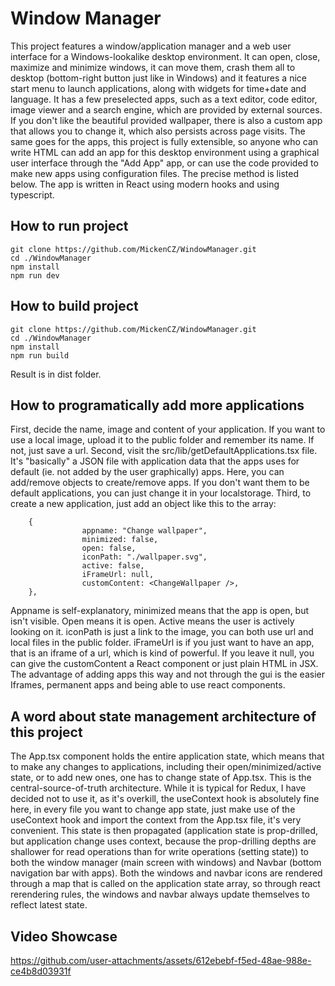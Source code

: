 # Window Manager
This project features a window/application manager and a web user interface for a Windows-lookalike desktop environment. 
It can open, close, maximize and minimize windows, it can move them, crash them all to desktop (bottom-right button just like in Windows) and it features a nice start menu to launch applications, along with widgets for time+date and language.
It has a few preselected apps, such as a text editor, code editor, image viewer and a search engine, which are provided by external sources. If you don't like the beautiful provided wallpaper, there is also a custom app that allows you to change it, which also persists across page visits.
The same goes for the apps, this project is fully extensible, so anyone who can write HTML can add an app for this desktop environment using a graphical user interface through the "Add App" app, or can use the code provided to make new apps using configuration files. The precise method is listed below.
The app is written in React using modern hooks and using typescript.

## How to run project
    git clone https://github.com/MickenCZ/WindowManager.git
    cd ./WindowManager
    npm install
    npm run dev

## How to build project
    git clone https://github.com/MickenCZ/WindowManager.git
    cd ./WindowManager
    npm install
    npm run build

Result is in dist folder.

## How to programatically add more applications
First, decide the name, image and content of your application. If you want to use a local image, upload it to the public folder and remember its name. If not, just save a url.
Second, visit the src/lib/getDefaultApplications.tsx file. It's "basically" a JSON file with application data that the apps uses for default (ie. not added by the user graphically) apps. Here, you can add/remove objects to create/remove apps. If you don't want them to be default applications, you can just change it in your localstorage.
Third, to create a new application, just add an object like this to the array:

        {
                    appname: "Change wallpaper",
                    minimized: false,
                    open: false,
                    iconPath: "./wallpaper.svg",
                    active: false,
                    iFrameUrl: null,
                    customContent: <ChangeWallpaper />,
        },

Appname is self-explanatory, minimized means that the app is open, but isn't visible. Open means it is open. Active means the user is actively looking on it. iconPath is just a link to the image, you can both use url and local files in the public folder. iFrameUrl is if you just want to have an app, that is an iframe of a url, which is kind of powerful. If you leave it null, you can give the customContent a React component or just plain HTML in JSX. 
The advantage of adding apps this way and not through the gui is the easier Iframes, permanent apps and being able to use react components.

## A word about state management architecture of this project
The App.tsx component holds the entire application state, which means that to make any changes to applications, including their open/minimized/active state, or to add new ones, one has to change state of App.tsx. This is the central-source-of-truth architecture. While it is typical for Redux, I have decided not to use it, as it's overkill, the useContext hook is absolutely fine here, in every file you want to change app state, just make use of the useContext hook and import the context from the App.tsx file, it's very convenient. 
This state is then propagated (application state is prop-drilled, but application change uses context, because the prop-drilling depths are shallower for read operations than for write operations (setting state)) to both the window manager (main screen with windows) and Navbar (bottom navigation bar with apps). Both the windows and navbar icons are rendered through a map that is called on the application state array, so through react rerendering rules, the windows and navbar always update themselves to reflect latest state.

## Video Showcase

https://github.com/user-attachments/assets/612ebebf-f5ed-48ae-988e-ce4b8d03931f

